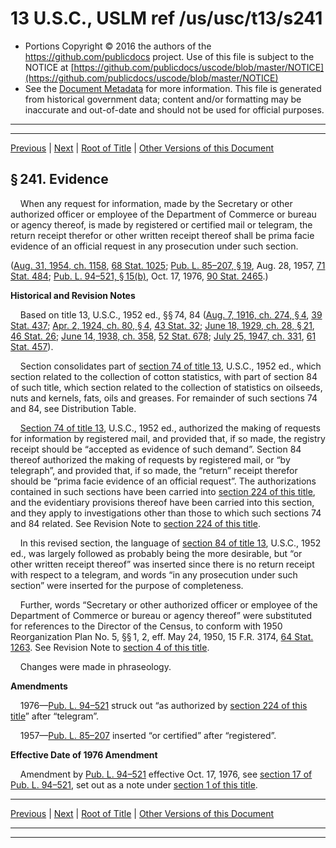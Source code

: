 ---
---

# 13 U.S.C., USLM ref /us/usc/t13/s241

* Portions Copyright © 2016 the authors of the https://github.com/publicdocs project.
  Use of this file is subject to the NOTICE at [https://github.com/publicdocs/uscode/blob/master/NOTICE](https://github.com/publicdocs/uscode/blob/master/NOTICE)
* See the [Document Metadata](././../../../../..//README.md) for more information.
  This file is generated from historical government data; content and/or formatting may be inaccurate and out-of-date and should not be used for official purposes.

----------
----------

[Previous](./../../../../..//us/usc/t13/ch7/schIII/m__us_usc_t13_ch7_schIII.md) | [Next](./../../../../..//us/usc/t13/ch9/m__us_usc_t13_ch9.md) | [Root of Title](./../../../../../) | [Other Versions of this Document](https://publicdocs.github.io/go/links?ns=uslm&ref=%2Fus%2Fusc%2Ft13%2Fs241)

## § 241. Evidence

    When any request for information, made by the Secretary or other authorized officer or employee of the Department of Commerce or bureau or agency thereof, is made by registered or certified mail or telegram, the return receipt therefor or other written receipt thereof shall be prima facie evidence of an official request in any prosecution under such section.

([Aug. 31, 1954, ch. 1158][/us/act/1954-08-31/ch1158], [68 Stat. 1025][/us/stat/68/1025]; [Pub. L. 85–207, § 19][/us/pl/85/207/s19], Aug. 28, 1957, [71 Stat. 484][/us/stat/71/484]; [Pub. L. 94–521, § 15(b)][/us/pl/94/521/s15/b], Oct. 17, 1976, [90 Stat. 2465][/us/stat/90/2465].)

 __Historical and Revision Notes__ 

    Based on title 13, U.S.C., 1952 ed., §§ 74, 84 ([Aug. 7, 1916, ch. 274, § 4][/us/act/1916-08-07/ch274/s4], [39 Stat. 437][/us/stat/39/437]; [Apr. 2, 1924, ch. 80, § 4][/us/act/1924-04-02/ch80/s4], [43 Stat. 32][/us/stat/43/32]; [June 18, 1929, ch. 28, § 21][/us/act/1929-06-18/ch28/s21], [46 Stat. 26][/us/stat/46/26]; [June 14, 1938, ch. 358][/us/act/1938-06-14/ch358], [52 Stat. 678][/us/stat/52/678]; [July 25, 1947, ch. 331][/us/act/1947-07-25/ch331], [61 Stat. 457][/us/stat/61/457]).

    Section consolidates part of [section 74 of title 13][/us/usc/t13/s74], U.S.C., 1952 ed., which section related to the collection of cotton statistics, with part of section 84 of such title, which section related to the collection of statistics on oilseeds, nuts and kernels, fats, oils and greases. For remainder of such sections 74 and 84, see Distribution Table.

    [Section 74 of title 13][/us/usc/t13/s74], U.S.C., 1952 ed., authorized the making of requests for information by registered mail, and provided that, if so made, the registry receipt should be “accepted as evidence of such demand”. Section 84 thereof authorized the making of requests by registered mail, or “by telegraph”, and provided that, if so made, the “return” receipt therefor should be “prima facie evidence of an official request”. The authorizations contained in such sections have been carried into [section 224 of this title][/us/usc/t13/s224], and the evidentiary provisions thereof have been carried into this section, and they apply to investigations other than those to which such sections 74 and 84 related. See Revision Note to [section 224 of this title][/us/usc/t13/s224].

    In this revised section, the language of [section 84 of title 13][/us/usc/t13/s84], U.S.C., 1952 ed., was largely followed as probably being the more desirable, but “or other written receipt thereof” was inserted since there is no return receipt with respect to a telegram, and words “in any prosecution under such section” were inserted for the purpose of completeness.

    Further, words “Secretary or other authorized officer or employee of the Department of Commerce or bureau or agency thereof” were substituted for references to the Director of the Census, to conform with 1950 Reorganization Plan No. 5, §§ 1, 2, eff. May 24, 1950, 15 F.R. 3174, [64 Stat. 1263][/us/stat/64/1263]. See Revision Note to [section 4 of this title][/us/usc/t13/s4].

    Changes were made in phraseology.

 __Amendments__ 

    1976—[Pub. L. 94–521][/us/pl/94/521] struck out “as authorized by [section 224 of this title][/us/usc/t13/s224]” after “telegram”.

    1957—[Pub. L. 85–207][/us/pl/85/207] inserted “or certified” after “registered”.

 __Effective Date of 1976 Amendment__ 

    Amendment by [Pub. L. 94–521][/us/pl/94/521] effective Oct. 17, 1976, see [section 17 of Pub. L. 94–521][/us/pl/94/521/s17], set out as a note under [section 1 of this title][/us/usc/t13/s1].

----------

[Previous](./../../../../..//us/usc/t13/ch7/schIII/m__us_usc_t13_ch7_schIII.md) | [Next](./../../../../..//us/usc/t13/ch9/m__us_usc_t13_ch9.md) | [Root of Title](./../../../../../) | [Other Versions of this Document](https://publicdocs.github.io/go/links?ns=uslm&ref=%2Fus%2Fusc%2Ft13%2Fs241)

----------
----------

[/us/act/1954-08-31/ch1158]: https://publicdocs.github.io/go/links?ns=uslm&ref=%2Fus%2Fact%2F1954-08-31%2Fch1158
[/us/stat/68/1025]: https://publicdocs.github.io/go/links?ns=uslm&ref=%2Fus%2Fstat%2F68%2F1025
[/us/pl/85/207/s19]: https://publicdocs.github.io/go/links?ns=uslm&ref=%2Fus%2Fpl%2F85%2F207%2Fs19
[/us/stat/71/484]: https://publicdocs.github.io/go/links?ns=uslm&ref=%2Fus%2Fstat%2F71%2F484
[/us/pl/94/521/s15/b]: https://publicdocs.github.io/go/links?ns=uslm&ref=%2Fus%2Fpl%2F94%2F521%2Fs15%2Fb
[/us/stat/90/2465]: https://publicdocs.github.io/go/links?ns=uslm&ref=%2Fus%2Fstat%2F90%2F2465
[/us/act/1916-08-07/ch274/s4]: https://publicdocs.github.io/go/links?ns=uslm&ref=%2Fus%2Fact%2F1916-08-07%2Fch274%2Fs4
[/us/stat/39/437]: https://publicdocs.github.io/go/links?ns=uslm&ref=%2Fus%2Fstat%2F39%2F437
[/us/act/1924-04-02/ch80/s4]: https://publicdocs.github.io/go/links?ns=uslm&ref=%2Fus%2Fact%2F1924-04-02%2Fch80%2Fs4
[/us/stat/43/32]: https://publicdocs.github.io/go/links?ns=uslm&ref=%2Fus%2Fstat%2F43%2F32
[/us/act/1929-06-18/ch28/s21]: https://publicdocs.github.io/go/links?ns=uslm&ref=%2Fus%2Fact%2F1929-06-18%2Fch28%2Fs21
[/us/stat/46/26]: https://publicdocs.github.io/go/links?ns=uslm&ref=%2Fus%2Fstat%2F46%2F26
[/us/act/1938-06-14/ch358]: https://publicdocs.github.io/go/links?ns=uslm&ref=%2Fus%2Fact%2F1938-06-14%2Fch358
[/us/stat/52/678]: https://publicdocs.github.io/go/links?ns=uslm&ref=%2Fus%2Fstat%2F52%2F678
[/us/act/1947-07-25/ch331]: https://publicdocs.github.io/go/links?ns=uslm&ref=%2Fus%2Fact%2F1947-07-25%2Fch331
[/us/stat/61/457]: https://publicdocs.github.io/go/links?ns=uslm&ref=%2Fus%2Fstat%2F61%2F457
[/us/usc/t13/s74]: https://publicdocs.github.io/go/links?ns=uslm&ref=%2Fus%2Fusc%2Ft13%2Fs74
[/us/usc/t13/s74]: https://publicdocs.github.io/go/links?ns=uslm&ref=%2Fus%2Fusc%2Ft13%2Fs74
[/us/usc/t13/s224]: https://publicdocs.github.io/go/links?ns=uslm&ref=%2Fus%2Fusc%2Ft13%2Fs224
[/us/usc/t13/s224]: https://publicdocs.github.io/go/links?ns=uslm&ref=%2Fus%2Fusc%2Ft13%2Fs224
[/us/usc/t13/s84]: https://publicdocs.github.io/go/links?ns=uslm&ref=%2Fus%2Fusc%2Ft13%2Fs84
[/us/stat/64/1263]: https://publicdocs.github.io/go/links?ns=uslm&ref=%2Fus%2Fstat%2F64%2F1263
[/us/usc/t13/s4]: https://publicdocs.github.io/go/links?ns=uslm&ref=%2Fus%2Fusc%2Ft13%2Fs4
[/us/pl/94/521]: https://publicdocs.github.io/go/links?ns=uslm&ref=%2Fus%2Fpl%2F94%2F521
[/us/usc/t13/s224]: https://publicdocs.github.io/go/links?ns=uslm&ref=%2Fus%2Fusc%2Ft13%2Fs224
[/us/pl/85/207]: https://publicdocs.github.io/go/links?ns=uslm&ref=%2Fus%2Fpl%2F85%2F207
[/us/pl/94/521]: https://publicdocs.github.io/go/links?ns=uslm&ref=%2Fus%2Fpl%2F94%2F521
[/us/pl/94/521/s17]: https://publicdocs.github.io/go/links?ns=uslm&ref=%2Fus%2Fpl%2F94%2F521%2Fs17
[/us/usc/t13/s1]: https://publicdocs.github.io/go/links?ns=uslm&ref=%2Fus%2Fusc%2Ft13%2Fs1


